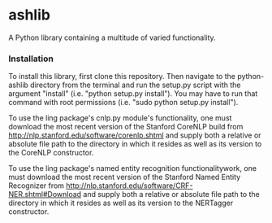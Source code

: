 # ashlib
A Python library containing a multitude of varied functionality.

### Installation

To install this library, first clone this repository. Then navigate to the python-ashlib directory from the terminal and run the setup.py script with the argument "install" (i.e. "python setup.py install"). You may have to run that command with root permissions (i.e. "sudo python setup.py install").

To use the ling package's cnlp.py module's functionality, one must download the most recent version of the Stanford CoreNLP build from http://nlp.stanford.edu/software/corenlp.shtml and supply both a relative or absolute file path to the directory in which it resides as well as its version to the CoreNLP constructor.

To use the ling package's named entity recognition functionalitywork, one must download the most recent version of the Stanford Named Entity Recognizer from http://nlp.stanford.edu/software/CRF-NER.shtml#Download and supply both a relative or absolute file path to the directory in which it resides as well as its version to the NERTagger constructor.
